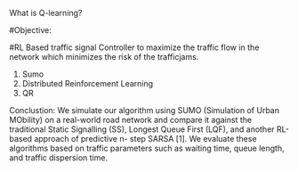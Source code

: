 What is Q-learning?

#Objective:

#RL Based traffic signal Controller to maximize the traffic flow in the network which minimizes the risk of the trafficjams.

1. Sumo
2. Distributed Reinforcement Learning
3. QR


Conclustion:
We simulate our algorithm using SUMO (Simulation of Urban MObility) on a real-world road network and compare it against the traditional Static Signalling (SS), Longest Queue First (LQF), and another RL-based approach of predictive n- step SARSA [1]. We evaluate these algorithms based on traffic parameters such as waiting time, queue length, and traffic dispersion time.
